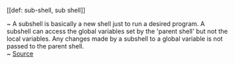[[def: sub-shell, sub shell]]

~ A subshell is basically a new shell just to run a desired program. A subshell can access the global variables set by the 'parent shell' but not the local variables. Any changes made by a subshell to a global variable is not passed to the parent shell.  
~ [Source](https://linuxhandbook.com/subshell/)

